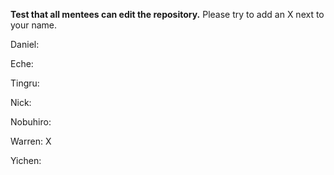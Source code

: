 **Test that all mentees can edit the repository.**
Please try to add an X next to your name.

Daniel:

Eche:

Tingru:

Nick:

Nobuhiro:

Warren: X

Yichen:
